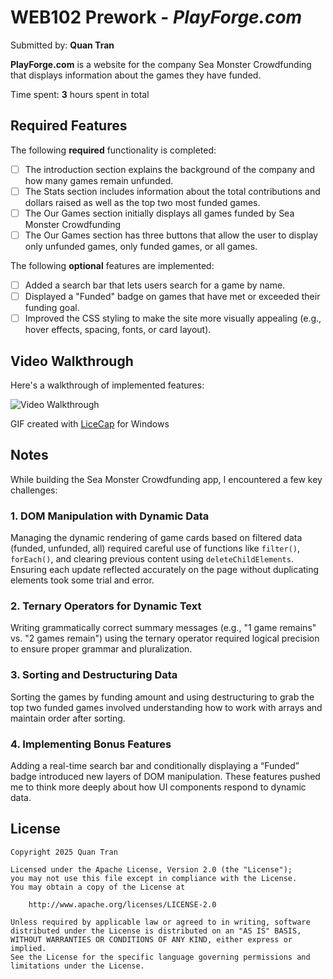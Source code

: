 # WEB102 Prework - *PlayForge.com*

Submitted by: **Quan Tran**

**PlayForge.com** is a website for the company Sea Monster Crowdfunding that displays information about the games they have funded.

Time spent: **3** hours spent in total

## Required Features

The following **required** functionality is completed:

* [ ] The introduction section explains the background of the company and how many games remain unfunded.
* [ ] The Stats section includes information about the total contributions and dollars raised as well as the top two most funded games.
* [ ] The Our Games section initially displays all games funded by Sea Monster Crowdfunding
* [ ] The Our Games section has three buttons that allow the user to display only unfunded games, only funded games, or all games.

The following **optional** features are implemented:

* [ ] Added a search bar that lets users search for a game by name.
* [ ] Displayed a "Funded" badge on games that have met or exceeded their funding goal.
* [ ] Improved the CSS styling to make the site more visually appealing (e.g., hover effects, spacing, fonts, or card layout).

## Video Walkthrough

Here's a walkthrough of implemented features:

<img src='https://i.imgur.com/zKB85j9.gif' title='Video Walkthrough' width='' alt='Video Walkthrough' />

<!-- Replace this with whatever GIF tool you used! -->
GIF created with 
[LiceCap](https://www.cockos.com/licecap/) for Windows

## Notes

While building the Sea Monster Crowdfunding app, I encountered a few key challenges:

### 1. DOM Manipulation with Dynamic Data  
Managing the dynamic rendering of game cards based on filtered data (funded, unfunded, all) required careful use of functions like `filter()`, `forEach()`, and clearing previous content using `deleteChildElements`. Ensuring each update reflected accurately on the page without duplicating elements took some trial and error.

### 2. Ternary Operators for Dynamic Text  
Writing grammatically correct summary messages (e.g., "1 game remains" vs. "2 games remain") using the ternary operator required logical precision to ensure proper grammar and pluralization.

### 3. Sorting and Destructuring Data  
Sorting the games by funding amount and using destructuring to grab the top two funded games involved understanding how to work with arrays and maintain order after sorting.

### 4. Implementing Bonus Features  
Adding a real-time search bar and conditionally displaying a “Funded” badge introduced new layers of DOM manipulation. These features pushed me to think more deeply about how UI components respond to dynamic data.


## License

    Copyright 2025 Quan Tran

    Licensed under the Apache License, Version 2.0 (the "License");
    you may not use this file except in compliance with the License.
    You may obtain a copy of the License at

        http://www.apache.org/licenses/LICENSE-2.0

    Unless required by applicable law or agreed to in writing, software
    distributed under the License is distributed on an "AS IS" BASIS,
    WITHOUT WARRANTIES OR CONDITIONS OF ANY KIND, either express or implied.
    See the License for the specific language governing permissions and
    limitations under the License.

